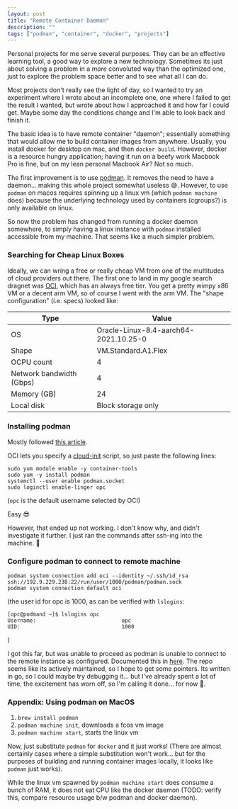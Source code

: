 ```yaml
---
layout: post
title: "Remote Container Daemon"
description: ""
tags: ["podman", "container", "docker", "projects"]
---
```


Personal projects for me serve several purposes. They can be an effective learning tool, a good way to explore a new 
technology. Sometimes its just about solving a problem in a *more* convoluted way than the optimized one, just to 
explore the problem space better and to see what all I can do. 

Most projects don't really see the light of day, so I wanted to try an experiment where I wrote about an 
incomplete one, one where I failed to get the result I wanted, but wrote about how I approached it and how far I could
get. Maybe some day the conditions change and I'm able to look back and finish it.

The basic idea is to have remote container "daemon"; essentially something that would allow me to build container 
images from anywhere. Usually, you install docker for desktop on mac, and then `docker build`. However, docker is a 
resource hungry application; having it run on a beefy work Macbook Pro is fine, but on my lean personal Macbook Air?
Not so much.

The first improvement is to use [podman]. It removes the need to have a daemon... making this whole project 
somewhat useless 😅. However, to use `podman` on macos requires spinning up a linux vm (which `podman machine` does) 
because the underlying technology used by containers (cgroups?) is only available on linux.

So now the problem has changed from running a docker daemon somewhere, to simply having a linux instance with 
`podman` installed accessible from my machine. That seems like a much simpler problem.

[podman]: https://podman.io/
### Searching for Cheap Linux Boxes

Ideally, we can wring a free or really cheap VM from one of the multitudes of cloud providers out there. The first one
to land in my google search dragnet was [OCI], which has an always free tier. You get a pretty wimpy x86 VM or a 
decent arm VM, so of course I went with the arm VM. The "shape configuration" (i.e. specs) looked like:


|Type                    |Value                                |
|------------------------|-------------------------------------|
|OS                      |Oracle-Linux-8.4-aarch64-2021.10.25-0|
|Shape                   |VM.Standard.A1.Flex                  |
|OCPU count              |4                                    |
|Network bandwidth (Gbps)|4                                    |
|Memory (GB)             |24                                   |
|Local disk              |Block storage only                   |

[OCI]: https://www.oracle.com/cloud/free/
### Installing podman
Mostly followed [this article].

OCI lets you specify a [cloud-init] script, so just paste the following lines:

```
sudo yum module enable -y container-tools
sudo yum -y install podman
systemctl --user enable podman.socket
sudo loginctl enable-linger opc
```

(`opc` is the default username selected by OCI)

Easy 😎

However, that ended up not working. I don't know why, and didn't investigate it further. I just ran the commands after
ssh-ing into the machine. 🤷


[cloud-init]: https://cloudinit.readthedocs.io/en/latest/#
[this article]: https://www.redhat.com/sysadmin/podman-clients-macos-windows
### Configure podman to connect to remote machine

```
podman system connection add oci --identity ~/.ssh/id_rsa ssh://192.9.229.238:22/run/user/1000/podman/podman.sock
podman system connection default oci
```
(the user id for opc is 1000, as can be verified with `lslogins`: 

```
[opc@podmand ~]$ lslogins opc
Username:                           opc
UID:                                1000
```
)

I got this far, but was unable to proceed as podman is unable to connect to the remote instance as configured.
Documented this in [here](https://github.com/containers/podman/issues/12432). The repo seems like its actively 
maintained, so I hope to get some pointers. Its written in go, so I could maybe try debugging it... but I've already
spent a lot of time, the excitement has worn off, so I'm calling it done... for now 🙂.
### Appendix: Using podman on MacOS

1. `brew install podman`
2. `podman machine init`, downloads a fcos vm image
3. `podman machine start`, starts the linux vm

Now, just substitute `podman` for `docker` and it just works! (There are almost certainly cases where a simple 
substitution won't work... but for the purposes of building and running container images locally, it looks like 
`podman` just works).


While the linux vm spawned by `podman machine start` does consume a bunch of RAM, it does not eat CPU like the docker
daemon (TODO: verify this, compare resource usage b/w podman and docker daemon).
